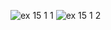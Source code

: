 ![ex 15 1 1](https://github.com/65030034/03376836-OOP-2566-Lab-15/assets/144875017/ad3b5e0a-3a58-4d60-9ac7-4659d293cf6c)
![ex 15 1 2](https://github.com/65030034/03376836-OOP-2566-Lab-15/assets/144875017/baa996a9-3f71-42bb-afea-0e50e02e24e8)
